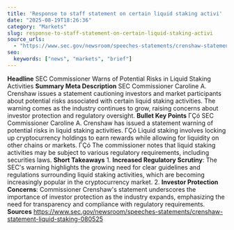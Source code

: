 ```yaml
---
title: 'Response to staff statement on certain liquid staking activi'
date: "2025-08-19T18:26:36"
category: "Markets"
slug: response-to-staff-statement-on-certain-liquid-staking-activi
source_urls:
  - "https://www.sec.gov/newsroom/speeches-statements/crenshaw-statement-liquid-staking-080525"
seo:
  keywords: ["news", "markets", "brief"]
---
```

**Headline** SEC Commissioner Warns of Potential Risks in Liquid Staking Activities  **Summary Meta Description** SEC Commissioner Caroline A. Crenshaw issues a statement cautioning investors and market participants about potential risks associated with certain liquid staking activities. The warning comes as the industry continues to grow, raising concerns about investor protection and regulatory oversight.  **Bullet Key Points**  ΓÇó SEC Commissioner Caroline A. Crenshaw has issued a statement warning of potential risks in liquid staking activities. ΓÇó Liquid staking involves locking up cryptocurrency holdings to earn rewards while allowing for liquidity on other chains or markets. ΓÇó The commissioner notes that liquid staking activities may be subject to various regulatory requirements, including securities laws.  **Short Takeaways**  1. **Increased Regulatory Scrutiny**: The SEC's warning highlights the growing need for clear guidelines and regulations surrounding liquid staking activities, which are becoming increasingly popular in the cryptocurrency market. 2. **Investor Protection Concerns**: Commissioner Crenshaw's statement underscores the importance of investor protection as the industry expands, emphasizing the need for transparency and compliance with regulatory requirements.  **Sources** https://www.sec.gov/newsroom/speeches-statements/crenshaw-statement-liquid-staking-080525 
